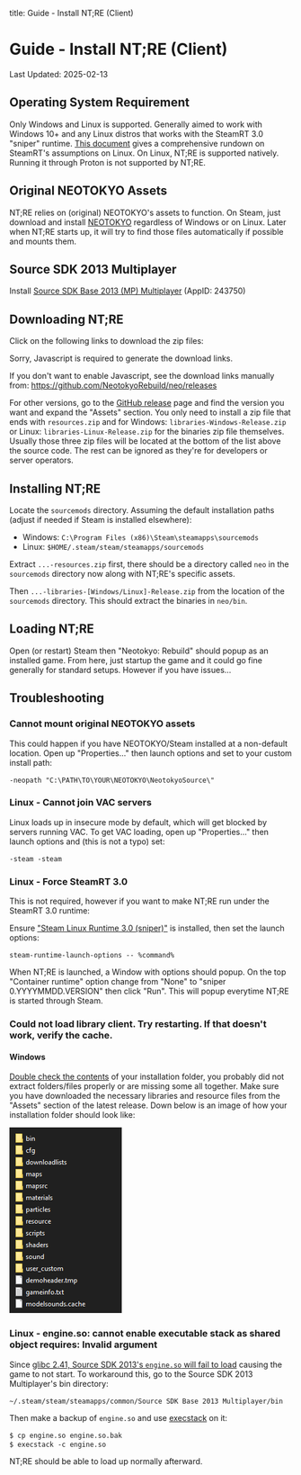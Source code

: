 title: Guide - Install NT;RE (Client)

# Guide - Install NT;RE (Client)
Last Updated: 2025-02-13

## Operating System Requirement

Only Windows and Linux is supported. Generally aimed to work with
Windows 10+ and any Linux distros that works with the SteamRT
3.0 "sniper" runtime. [This document](https://gitlab.steamos.cloud/steamrt/steam-runtime-tools/-/blob/main/docs/distro-assumptions.md)
gives a comprehensive rundown on SteamRT's assumptions on Linux.
On Linux, NT;RE is supported natively. Running it through Proton
is not supported by NT;RE.

## Original NEOTOKYO Assets

NT;RE relies on (original) NEOTOKYO's assets to function. On Steam, just
download and install [NEOTOKYO](steam://rungameid/244630) regardless of Windows
or on Linux. Later when NT;RE starts up, it will try to find those files
automatically if possible and mounts them.

## Source SDK 2013 Multiplayer

Install [Source SDK Base 2013 (MP) Multiplayer](steam://rungameid/243750) (AppID: 243750)

## Downloading NT;RE

Click on the following links to download the zip files:

<div id="downloading-ntre-div">
    <noscript>
        <p>Sorry, Javascript is required to generate the download links.</p>
        <p>
            If you don't want to enable Javascript, see the download links manually from:
            <a href="https://github.com/NeotokyoRebuild/neo/releases">https://github.com/NeotokyoRebuild/neo/releases</a>
        </p>
    </noscript>
    <script type="text/javascript" src="/releases.js"></script>
</div>

For other versions, go to the [GitHub release](https://github.com/NeotokyoRebuild/neo/releases/) page and find the
version you want and expand the "Assets" section. You only need to install a zip file that ends with
`resources.zip` and for Windows: `libraries-Windows-Release.zip` or Linux: `libraries-Linux-Release.zip` for
the binaries zip file themselves. Usually those three zip files will be located at the bottom of the list above
the source code. The rest can be ignored as they're for developers or server operators.

## Installing NT;RE

Locate the `sourcemods` directory. Assuming the default installation paths
(adjust if needed if Steam is installed elsewhere):

* Windows: `C:\Program Files (x86)\Steam\steamapps\sourcemods`
* Linux: `$HOME/.steam/steam/steamapps/sourcemods`

Extract `...-resources.zip` first, there should be a directory called `neo`
in the `sourcemods` directory now along with NT;RE's specific assets.

Then `...-libraries-[Windows/Linux]-Release.zip` from the location of the
`sourcemods` directory. This should extract the binaries in `neo/bin`.

## Loading NT;RE

Open (or restart) Steam then "Neotokyo: Rebuild" should popup as an installed
game. From here, just startup the game and it could go fine generally for
standard setups. However if you have issues... 

## Troubleshooting

### Cannot mount original NEOTOKYO assets

This could happen if you have NEOTOKYO/Steam installed at a non-default 
location. Open up "Properties..." then launch options and set to your 
custom install path:

```
-neopath "C:\PATH\TO\YOUR\NEOTOKYO\NeotokyoSource\"
```

### Linux - Cannot join VAC servers

Linux loads up in insecure mode by default, which will get blocked by
servers running VAC. To get VAC loading, open up "Properties..." then
launch options and (this is not a typo) set:

```
-steam -steam
```

### Linux - Force SteamRT 3.0

This is not required, however if you want to make NT;RE run under the
SteamRT 3.0 runtime:

Ensure ["Steam Linux Runtime 3.0 (sniper)"](steam://rungameid/1628350) is installed, then
set the launch options:

```
steam-runtime-launch-options -- %command%
```

When NT;RE is launched, a Window with options should popup. On the top
"Container runtime" option change from "None" to "sniper 0.YYYYMMDD.VERSION"
then click "Run". This will popup everytime NT;RE is started through Steam.

### Could not load library client. Try restarting. If that doesn't work, verify the cache.

#### Windows

[Double check the contents](#installing-ntre) of your installation folder, you probably did not extract folders/files properly or are missing some all together. Make sure you have downloaded the necessary libraries and resource files from the "Assets" section of the latest release. Down below is an image of how your installation folder should look like:

![Picture of the installation folder](folderstructure.png)

### Linux - engine.so: cannot enable executable stack as shared object requires: Invalid argument

Since [glibc 2.41, Source SDK 2013's `engine.so` will fail to load](https://github.com/ValveSoftware/portal2/issues/451)
causing the game to not start. To workaround this, go to the Source SDK 2013 Multiplayer's bin directory:

```
~/.steam/steam/steamapps/common/Source SDK Base 2013 Multiplayer/bin
```

Then make a backup of `engine.so` and use [execstack](https://linux.die.net/man/8/execstack) on it:

```
$ cp engine.so engine.so.bak
$ execstack -c engine.so
```

NT;RE should be able to load up normally afterward.

